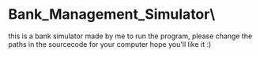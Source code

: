 # Bank_Management_Simulator\
this is a bank simulator made by me
to run the program, please change the paths in the sourcecode for your computer
hope you'll like it :)
